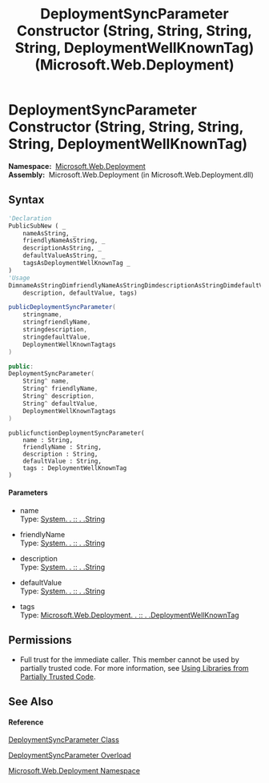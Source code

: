 ﻿---
title: DeploymentSyncParameter Constructor (String, String, String, String, DeploymentWellKnownTag) (Microsoft.Web.Deployment)
TOCTitle: DeploymentSyncParameter Constructor (String, String, String, String, DeploymentWellKnownTag)
ms:assetid: M:Microsoft.Web.Deployment.DeploymentSyncParameter.#ctor(System.String,System.String,System.String,System.String,Microsoft.Web.Deployment.DeploymentWellKnownTag)
ms:mtpsurl: https://msdn.microsoft.com/en-us/library/microsoft.web.deployment.deploymentsyncparameter.deploymentsyncparameter(v=VS.90)
ms:contentKeyID: 22753985
ms.date: 05/02/2012
mtps_version: v=VS.90
dev_langs:
- vb
- csharp
- c++
- jscript
api_location:
- Microsoft.Web.Deployment.dll
api_name:
- Microsoft.Web.Deployment.DeploymentSyncParameter..ctor
api_type:
- Managed
topic_type:
- apiref
- kbSyntax
product_family_name: VS
ROBOTS: INDEX,FOLLOW
---

# DeploymentSyncParameter Constructor (String, String, String, String, DeploymentWellKnownTag)

**Namespace:**  [Microsoft.Web.Deployment](microsoft-web-deployment-namespace.md)  
**Assembly:**  Microsoft.Web.Deployment (in Microsoft.Web.Deployment.dll)

## Syntax

``` vb
'Declaration
PublicSubNew ( _
    nameAsString, _
    friendlyNameAsString, _
    descriptionAsString, _
    defaultValueAsString, _
    tagsAsDeploymentWellKnownTag _
)
'Usage
DimnameAsStringDimfriendlyNameAsStringDimdescriptionAsStringDimdefaultValueAsStringDimtagsAsDeploymentWellKnownTagDiminstanceAs NewDeploymentSyncParameter(name, friendlyName, _
    description, defaultValue, tags)
```

``` csharp
publicDeploymentSyncParameter(
    stringname,
    stringfriendlyName,
    stringdescription,
    stringdefaultValue,
    DeploymentWellKnownTagtags
)
```

``` c++
public:
DeploymentSyncParameter(
    String^ name, 
    String^ friendlyName, 
    String^ description, 
    String^ defaultValue, 
    DeploymentWellKnownTagtags
)
```

``` jscript
publicfunctionDeploymentSyncParameter(
    name : String, 
    friendlyName : String, 
    description : String, 
    defaultValue : String, 
    tags : DeploymentWellKnownTag
)
```

#### Parameters

  - name  
    Type: [System. . :: . .String](https://msdn.microsoft.com/en-us/library/s1wwdcbf\(v=vs.90\))  

<!-- end list -->

  - friendlyName  
    Type: [System. . :: . .String](https://msdn.microsoft.com/en-us/library/s1wwdcbf\(v=vs.90\))  

<!-- end list -->

  - description  
    Type: [System. . :: . .String](https://msdn.microsoft.com/en-us/library/s1wwdcbf\(v=vs.90\))  

<!-- end list -->

  - defaultValue  
    Type: [System. . :: . .String](https://msdn.microsoft.com/en-us/library/s1wwdcbf\(v=vs.90\))  

<!-- end list -->

  - tags  
    Type: [Microsoft.Web.Deployment. . :: . .DeploymentWellKnownTag](deploymentwellknowntag-enumeration-microsoft-web-deployment.md)  

## Permissions

  - Full trust for the immediate caller. This member cannot be used by partially trusted code. For more information, see [Using Libraries from Partially Trusted Code](https://msdn.microsoft.com/en-us/library/8skskf63\(v=vs.90\)).

## See Also

#### Reference

[DeploymentSyncParameter Class](deploymentsyncparameter-class-microsoft-web-deployment.md)

[DeploymentSyncParameter Overload](deploymentsyncparameter-constructor-microsoft-web-deployment.md)

[Microsoft.Web.Deployment Namespace](microsoft-web-deployment-namespace.md)


